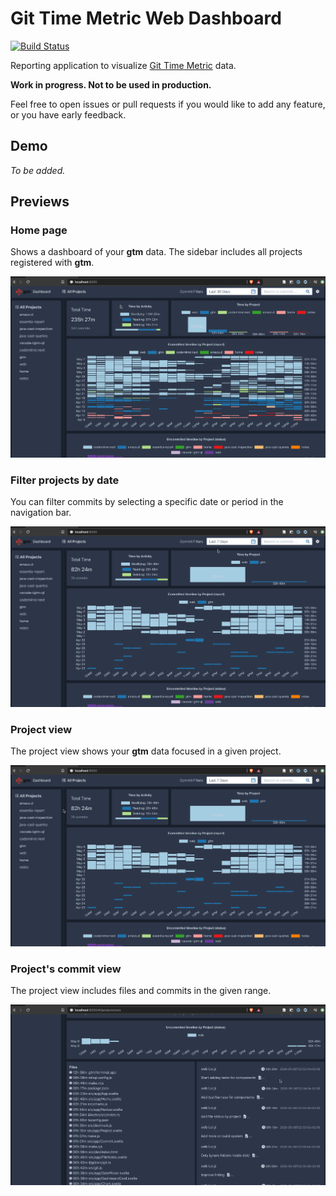 # Git Time Metric Web Dashboard

[![Build Status](https://travis-ci.com/acuarica/gtm-web.svg?branch=master)](https://travis-ci.com/acuarica/gtm-web)

Reporting application to visualize [Git Time Metric](https://github.com/git-time-metric/gtm) data.

**Work in progress. Not to be used in production.**

Feel free to open issues or pull requests if you would like to add any feature,
or you have early feedback.

## Demo

*To be added.*

## Previews

### Home page

Shows a dashboard of your **gtm** data.
The sidebar includes all projects registered with **gtm**.

![Home-main](docs/Home-main.gif)

### Filter projects by date

You can filter commits by selecting a specific date or period in the navigation bar.

![Home-search](docs/Home-search.gif)

### Project view

The project view shows your **gtm** data focused in a given project.

![Project-main](docs/Project-main.gif)

### Project's commit view

The project view includes files and commits in the given range.

![Project-commits](docs/Project-commits.gif)
